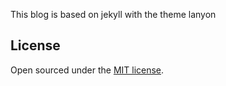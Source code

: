 This blog is based on jekyll with the theme lanyon

## License

Open sourced under the [MIT license](LICENSE.md).

